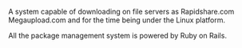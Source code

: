 A system capable of downloading on file servers as Rapidshare.com Megaupload.com and for the time being under the Linux platform.

All the package management system is powered by Ruby on Rails.